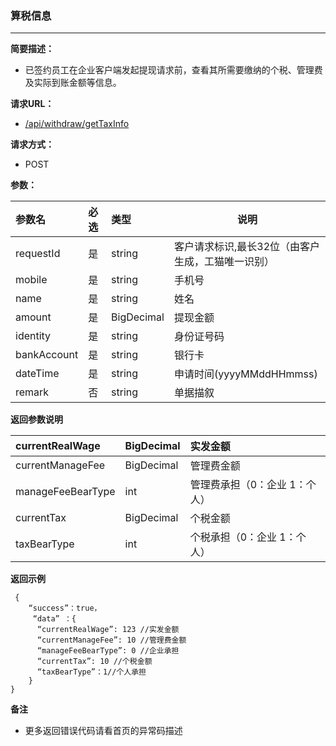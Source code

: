 ### 算税信息

---

**简要描述：**

* 已签约员工在企业客户端发起提现请求前，查看其所需要缴纳的个税、管理费及实际到账金额等信息。

**请求URL：**

* [/api/withdraw/getTaxInfo](https://legacy.gitbook.com/book/gongmall/apidoc/edit#)

**请求方式：**

* POST 

**参数：**

| 参数名 | 必选 | 类型 | 说明 |
| :--- | :--- | :--- | --- |
| requestId | 是 | string | 客户请求标识,最长32位（由客户生成，工猫唯一识别） |
| mobile | 是 | string | 手机号 |
| name | 是 | string | 姓名 |
| amount | 是 | BigDecimal | 提现金额 |
| identity | 是 | string | 身份证号码 |
| bankAccount | 是 | string | 银行卡 |
| dateTime | 是 | string | 申请时间\(yyyyMMddHHmmss\) |
| remark | 否 | string | 单据描叙 |

**返回参数说明**

| currentRealWage | BigDecimal | 实发金额 |
| :--- | :--- | :--- |
| currentManageFee | BigDecimal | 管理费金额 |
| manageFeeBearType | int | 管理费承担（0：企业 1：个人） |
| currentTax | BigDecimal | 个税金额 |
| taxBearType | int | 个税承担（0：企业 1：个人） |

**返回示例**

```
 {
    “success”：true，
     “data” ：{
      “currentRealWage”: 123 //实发金额
      “currentManageFee”: 10 //管理费金额
      “manageFeeBearType”: 0 //企业承担
      “currentTax”: 10 //个税金额
      “taxBearType”：1//个人承担
    }
}
```

**备注**

* 更多返回错误代码请看首页的异常码描述



